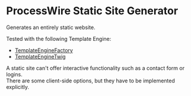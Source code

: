 # ProcessWire Static Site Generator

Generates an entirely static website.

Tested with the following Template Engine: 

* [TemplateEngineFactory][tef]
* [TemplateEngineTwig][tet]

A static site can't offer interactive functionality such as a contact form or logins.  
There are some client-side options, but they have to be implemented explicitly.

[tef]:      http://modules.processwire.com/modules/template-engine-factory/ 'TemplateEngineFactory'
[tet]:      http://modules.processwire.com/modules/template-engine-twig/    'TemplateEngineTwig' 
